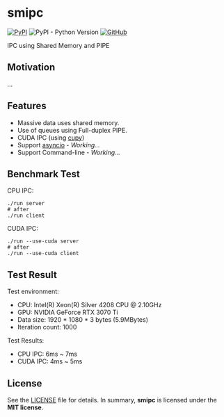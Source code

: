 # smipc

[![PyPI](https://img.shields.io/pypi/v/smipc?style=flat-square)](https://pypi.org/project/smipc/)
![PyPI - Python Version](https://img.shields.io/pypi/pyversions/smipc?style=flat-square)
[![GitHub](https://img.shields.io/github/license/osom8979/smipc?style=flat-square)](https://github.com/osom8979/smipc/)

IPC using Shared Memory and PIPE

## Motivation

...

## Features

* Massive data uses shared memory.
* Use of queues using Full-duplex PIPE.
* CUDA IPC (using [cupy](https://cupy.dev/))
* Support [asyncio](https://docs.python.org/3/library/asyncio.html) - *Working...*
* Support Command-line - *Working...*

## Benchmark Test

CPU IPC:
```shell
./run server
# after
./run client
```

CUDA IPC:
```shell
./run --use-cuda server
# after
./run --use-cuda client
```

## Test Result

Test environment:

* CPU: Intel(R) Xeon(R) Silver 4208 CPU @ 2.10GHz
* GPU: NVIDIA GeForce RTX 3070 Ti
* Data size: 1920 * 1080 * 3 bytes (5.9MBytes)
* Iteration count: 1000

Test Results:

* CPU IPC: 6ms ~ 7ms
* CUDA IPC: 4ms ~ 5ms

## License

See the [LICENSE](./LICENSE) file for details. In summary,
**smipc** is licensed under the **MIT license**.
